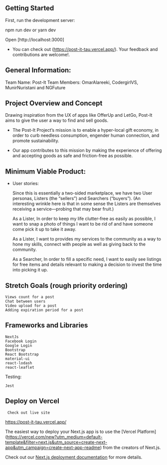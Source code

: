 

## Getting Started

First, run the development server:


npm run dev
or
yarn dev

Open [http://localhost:3000]


- You can check out (https://post-it-tau.vercel.app/). Your feedback and contributions are welcome!.


## General Information:

Team Name: Post-It
Team Members: OmarAlareeki, CodergirlVS, MunirNuristani and NGFuture

## Project Overview and Concept
Drawing inspiration from the UX of apps like OfferUp and LetGo, 
Post-It aims to give the user a way to find and sell goods.


- The Post-It Project’s mission is to enable a hyper-local gift economy, 
in order to curb needless consumption, engender human connection, and promote sustainability.

- Our app contributes to this mission by making the experience of offering and accepting goods 
as safe and friction-free as possible.

## Minimum Viable Product:

 - User stories:
 
   Since this is essentially a two-sided marketplace, we have two User personas,
   Listers (the “sellers”) and Searchers (“buyers”). (An interesting wrinkle here is that 
   in some sense the Listers are themselves receiving a service—probing that may bear fruit.)

    As a Lister, In order to keep my life clutter-free as easily as possible, I want to snap a photo of 
    things I want to be rid of and have someone come pick it up to take it away.

    As a Lister, I want to provides my services to the community as a way to hone my skills, connect with 
    people as well as giving back to the community.

    As a Searcher, In order to fill a specific need, I want to easily see listings for free items and 
    details relevant to making a decision to invest the time into picking it up.


## Stretch Goals (rough priority ordering)

    Views count for a post
    Chat between users
    Video upload for a post
    Adding expiration period for a post

 ## Frameworks and Libraries

    NextJs
    Facebook Login
    Google Login
    Bootstrap
    React Bootstrap
    material-ui
    react-lodash
    react-leaflet

  Testing:

    Jest

## Deploy on Vercel
     Check out live site
https://post-it-tau.vercel.app/

The easiest way to deploy your Next.js app is to use the [Vercel Platform]
(https://vercel.com/new?utm_medium=default-template&filter=next.js&utm_source=create-next-app&utm_campaign=create-next-app-readme) 
from the creators of Next.js.

Check out our [Next.js deployment documentation](https://nextjs.org/docs/deployment) for more details.
